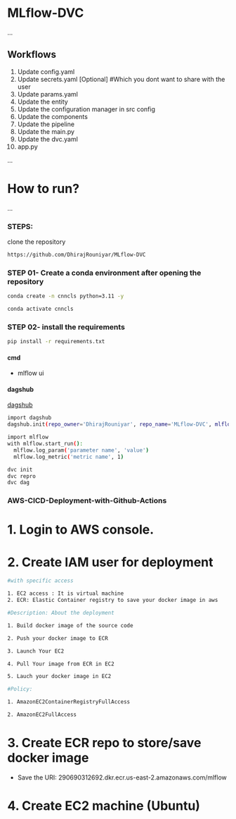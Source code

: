 # MLflow-DVC

...
## Workflows

1. Update config.yaml
2. Update secrets.yaml [Optional] #Which you dont want to share with the user
3. Update params.yaml
4. Update the entity
5. Update the configuration manager in src config
6. Update the components
7. Update the pipeline
8. Update the main.py
9. Update the dvc.yaml
10. app.py

...
# How to run?
...
### STEPS:

clone the repository

```bash
https://github.com/DhirajRouniyar/MLflow-DVC
```

### STEP 01- Create a conda environment after opening the repository

```bash
conda create -n cnncls python=3.11 -y
```

```bash
conda activate cnncls
```

### STEP 02- install the requirements
```bash
pip install -r requirements.txt
```

#### cmd
- mlflow ui

#### dagshub
[dagshub](https://dagshub.com/)
```bash
import dagshub
dagshub.init(repo_owner='DhirajRouniyar', repo_name='MLflow-DVC', mlflow=True)

import mlflow
with mlflow.start_run():
  mlflow.log_param('parameter name', 'value')
  mlflow.log_metric('metric name', 1)

```
```bash
dvc init
dvc repro
dvc dag
```
### AWS-CICD-Deployment-with-Github-Actions
# 1. Login to AWS console.
# 2. Create IAM user for deployment
```bash
#with specific access

1. EC2 access : It is virtual machine
2. ECR: Elastic Container registry to save your docker image in aws

#Description: About the deployment

1. Build docker image of the source code

2. Push your docker image to ECR

3. Launch Your EC2 

4. Pull Your image from ECR in EC2

5. Lauch your docker image in EC2

#Policy:

1. AmazonEC2ContainerRegistryFullAccess

2. AmazonEC2FullAccess
```
# 3. Create ECR repo to store/save docker image
- Save the URI: 290690312692.dkr.ecr.us-east-2.amazonaws.com/mlflow
# 4. Create EC2 machine (Ubuntu)
